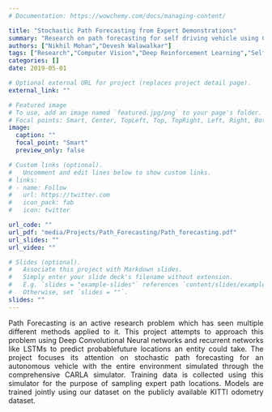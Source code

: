 ```yaml
---
# Documentation: https://wowchemy.com/docs/managing-content/

title: "Stochastic Path Forecasting from Expert Demonstrations"
summary: "Research on path forecasting for self driving vehicle using CARLA simulator"
authors: ["Nikhil Mohan","Devesh Walawalkar"]
tags: ["Research","Computer Vision","Deep Reinforcement Learning","Self Driving Simulation"]
categories: []
date: 2019-05-01

# Optional external URL for project (replaces project detail page).
external_link: ""

# Featured image
# To use, add an image named `featured.jpg/png` to your page's folder.
# Focal points: Smart, Center, TopLeft, Top, TopRight, Left, Right, BottomLeft, Bottom, BottomRight.
image:
  caption: ""
  focal_point: "Smart"
  preview_only: false

# Custom links (optional).
#   Uncomment and edit lines below to show custom links.
# links:
# - name: Follow
#   url: https://twitter.com
#   icon_pack: fab
#   icon: twitter

url_code: ""
url_pdf: "media/Projects/Path_Forecasting/Path_forecasting.pdf"
url_slides: ""
url_video: ""

# Slides (optional).
#   Associate this project with Markdown slides.
#   Simply enter your slide deck's filename without extension.
#   E.g. `slides = "example-slides"` references `content/slides/example-slides.md`.
#   Otherwise, set `slides = ""`.
slides: ""
---
```


<div style="text-align: justify"> Path Forecasting is an active research problem which has seen multiple different methods applied to it.  This project attempts to approach this problem using Deep Convolutional Neural networks and recurrent networks like LSTMs to predict probablefuture locations an entity could take. The project focuses its attention on stochastic path forecasting for an autonomous vehicle with the entire environment simulated through the comprehensive CARLA simulator. Training data is collected using this simulator for the purpose of sampling expert path locations. Models are trained jointly using our dataset on the publicly available KITTI odometry dataset. </div>